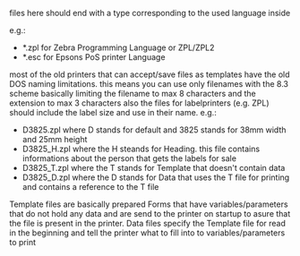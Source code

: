 files here should end with a type corresponding to the used language inside

e.g.:
- *.zpl for Zebra Programming Language or ZPL/ZPL2
- *.esc for Epsons PoS printer Language

most of the old printers that can accept/save files as templates have the old DOS naming limitations.
this means you can use only filenames with the 8.3 scheme basically limiting the filename to max 8 characters and the extension to max 3 characters
also the files for labelprinters (e.g. ZPL) should include the label size and use in their name.
e.g.:
- D3825.zpl where D stands for default and 3825 stands for 38mm width and 25mm height
- D3825_H.zpl where the H steands for Heading. this file contains informations about the person that gets the labels for sale
- D3825_T.zpl where the T stands for Template that doesn't contain data
- D3825_D.zpl where the D stands for Data that uses the T file for printing and contains a reference to the T file

Template files are basically prepared Forms that have variables/parameters that do not hold any data and are send to the printer on startup to asure that the file is present in the printer.
Data files specify the Template file for read in the beginning and tell the printer what to fill into to variables/parameters to print
